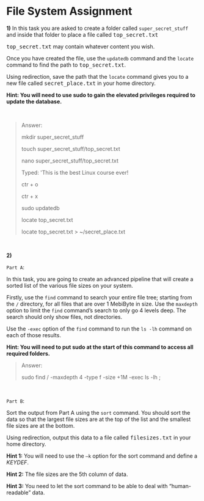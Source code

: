 # **File System Assignment**

**1)**
In this task you are asked to create a folder called `super_secret_stuff` and inside that folder to
place a file called <kbd>top_secret.txt</kbd>

<kbd>top_secret.txt</kbd> may contain whatever content you wish.

Once you have created the file, use the `updatedb` command and the `locate` command to find
the path to <kbd>top_secret.txt</kbd>.

Using redirection, save the path that the `locate` command gives you to a new file called
<kbd>secret_place.txt</kbd> in your home directory.

**Hint: You will need to use sudo to gain the elevated privileges required to update the
database.**

&nbsp;

> Answer: 
> 
> mkdir super_secret_stuff
>
> touch super_secret_stuff/top_secret.txt
>
> nano super_secret_stuff/top_secret.txt
>
> Typed: 'This is the best Linux course ever!
>
> ctr + o
>
> ctr + x
>
> sudo updatedb
>
> locate top_secret.txt
>
> locate top_secret.txt > ~/secret_place.txt 


&nbsp;

**2)**

`Part A`:


In this task, you are going to create an advanced pipeline that will create a sorted list of
the various file sizes on your system.

Firstly, use the `find` command to search your entire file tree; starting from the `/`
directory, for all files that are over 1 MebiByte in size. Use the `maxdepth` option to limit
the `find` command’s search to only go 4 levels deep. The search should only show
files, not directories.

Use the `-exec` option of the `find` command to run the `ls -lh` command on each of
those results.

**Hint: You will need to put sudo at the start of this command to access all required
folders.**

> Answer:
>
> sudo find / -maxdepth 4 -type f -size +1M -exec ls -lh \;

&nbsp;

`Part B`:

Sort the output from Part A using the `sort` command. You should sort the data so that
the largest file sizes are at the top of the list and the smallest file sizes are at the bottom.

Using redirection, output this data to a file called <kbd>filesizes.txt</kbd> in your home directory.

**Hint 1:** You will need to use the `–k` option for the sort command and define a
*KEYDEF*.

**Hint 2:** The file sizes are the 5th column of data.

**Hint 3:** You need to let the sort command to be able to deal with “human-readable”
data.